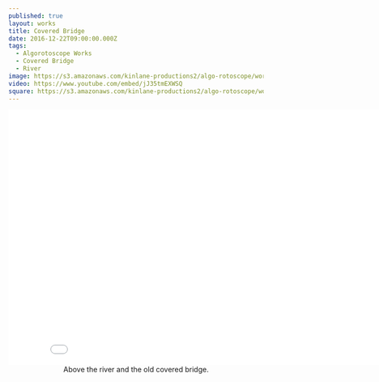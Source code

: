 ```yaml
---
published: true
layout: works
title: Covered Bridge
date: 2016-12-22T09:00:00.000Z
tags:
  - Algorotoscope Works
  - Covered Bridge
  - River
image: https://s3.amazonaws.com/kinlane-productions2/algo-rotoscope/working/covered-bridge.png
video: https://www.youtube.com/embed/jJ35tmEXWSQ
square: https://s3.amazonaws.com/kinlane-productions2/algo-rotoscope/working/covered-bridge-square.png
---
```

<center><iframe width="853" height="505" src="{{ page.video }}" frameborder="0" allowfullscreen></iframe></center>
<center>Above the river and the old covered bridge.</center>
